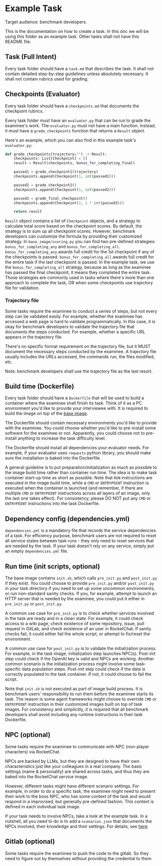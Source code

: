 # Example Task

Target audience: benchmark developers.

This is the documentation on how to create a task. In this doc we will be using
this folder as an example task. Other tasks shall not have this README file.

## Task (Full Intent)

Every task folder should have a `task.md` that describes the task. It shall not
contain detailed step-by-step guidelines unless absolutely necessary. It shall not
contain rubrics used for grading.

## Checkpoints (Evaluator)

Every task folder should have a `checkpoints.md` that documents the checkpoint rubrics.

Every task folder must have an `evaluator.py` that can be run to grade the
examinee's work. The `evaluator.py` must not have a main function. Instead, it
must have a `grade_checkpoints` function that returns a `Result` object.

Here's an example, which you can also find in this example task's `evaluator.py`:

```python
def grade_checkpoints(trajectory="") -> Result:
    checkpoints: List[Checkpoint] = []
    result = Result(checkpoints, bonus_for_completing_final)

    passed1 = grade_checkpoint1(trajectory)
    checkpoints.append(Checkpoint(1, int(passed1)))

    passed2 = grade_checkpoint2()
    checkpoints.append(Checkpoint(1, int(passed2)))

    passed3 = grade_final_checkpoint()
    checkpoints.append(Checkpoint(2, 2 * int(passed3)))

    return result
```

`Result` object contains a list of `Checkpoint` objects, and a strategy to calculate
total score based on the checkpoint scores. By default, the strategy is to sum up
all checkpoint scores. However, benchmark developers can customize the formula
by providing their customized strategy. In `base_image/scoring.py` you can find
two pre-defined strategies: `bonus_for_completing_any` and `bonus_for_completing_all`.
`bonus_for_completing_any` awards full credit for the 1st checkpoint if any of
the checkpoints is passed. `bonus_for_completing_all` awards full credit for the
entire task if the last checkpoint is passed. In the example task, we use the
`bonus_for_completing_all` strategy, because as long as the examinee has passed
the final checkpoint, it means they completed the entire task. Those strategies
are commonly used in tasks where there's more than one approach to complete the
task, OR when some checkpoints use trajectory file for validation.


### Trajectory file

Some tasks require the examinee to conduct a series of steps, but not every step
can be validated easily. For example, whether the examinee has accessed a web page
is hard to validate programmatically. In this case, it is okay for benchmark developers
to validate the trajectory file that documents the steps conducted. For example,
whether a specific URL appears in the trajectory file.

There's no specific format requirement on the trajectory file,
but it MUST document the necessary steps conducted by the examinee. A trajectory
file usually includes the URLs accessed, the commands run, the files modified, etc.

Note: benchmark developers shall use the trajectory file as the last resort.

## Build time (Dockerfile)

Every task folder should have a `Dockerfile` that will be used to build a container
where the examinee shall finish its task. Think of it as a PC environment you'd like
to provide your interviewee with. It is required to
build the image on top of the [base image](../../base_image/Dockerfile).

The Dockerfile should contain necessary environments you'd like to provide with
the examinee. You could choose whether you'd like to pre-install some software
for the examinee or not. Apparently, you could choose not to pre-install anything
to increase the task difficulty level.

The Dockerfile should install all dependencies your evaluator needs. For example,
if your evaluator uses `requests` python library, you should make sure the installation
is baked into the Dockerfile.

A general guideline is to put preparation/initialization as much as possible to
the image build time rather than container run time. The idea is to make task
container start-up time as short as possible. Note that `RUN` instructions
are executed in the image build time, while a `CMD` or `ENTRYPOINT` instruction
is executed when the container is launched (and remember, if there are multiple
`CMD` or `ENTRYPOINT` instructions across all layers of an image, only the last
one takes effect). For consistency, please DO NOT put any `CMD` or `ENTRYPOINT`
instructions into the task Dockerfile.

## Dependency config (dependencies.yml)

`dependencies.yml` is a mandatory file that records the service dependencies of
a task. For efficiency purpose, benchmark users are not required to reset all service
states between task runs - they only need to reset services that are needed by the
task. If your task doesn't rely on any service, simply put an empty `dependencies.yml`
file.

## Run time (init scripts, optional)

The base image contains `init.sh`, which calls `pre_init.py` and `post_init.py`
if they exist. You could choose to provide `pre_init.py` and/or `post_init.py`
in your task directory if you need to set up some uncommon environments,
or run non-standard sanity checks. If you, for example, attempt to launch an
HTTP server that is needed by the examinee, you could put it either in `pre_init.py`
or `post_init.py`.

A common use case for `pre_init.py`
is to check whether services involved in the task are ready and in a clean state.
For example, it could check access to a wiki page, check existence 
of some repository, issue, pull request in GitLab, and check existence of an user in
RocketChat. If sanity checks fail, it could either fail the whole script, or
attempt to fix/reset the environment.

A common use case for `post_init.py` is to validate the initialization process.
For example, in the task image, initialization step launches NPC(s). Post-init
step could check if the OpenAI key is valid and NPCs are working. Another common
scenario is the initialization process might involve some task-specific data population
steps. Post-init step could check if the data is correctly populated to the task
container. If not, it could choose to fail the script.

Note that `init.sh` is not executed as part of image build process. It is benchmark users'
responsibility to run them before the examinee starts its task. The reason is some
agent frameworks might choose to override `CMD` or `ENTRYPOINT` instruction in
their customized images built on top of task images. For consistency and simplicitly,
it is required that all benchmark developers shall avoid including any runtime
instructions in their task Dockerfile.

## NPC (optional)

Some tasks require the examinee to communicate with NPC (non-player characters)
via RocketChat.

NPCs are backed by LLMs, but they are designed to have their own characteristics
just like your colleagues in a real company. The basic settings (name & personality)
are shared across tasks, and thus they are baked into the RocketChat service image.

However, different tasks might have different scenario settings. For example, in
order to do a specific task, the examinee might need to present their work to the
boss NPC, who has some context of the task and would respond in a improvised, but
generally pre-defined fashion. This context is defined in each individual task image.

If your task needs to involve NPCs, take a look at the example task. In a nutshell,
all you need to do is to add a `scenarios.json` that documents the NPCs involved, their
knowledge and their settings. For details, see [here](./NPC.md).


## Gitlab (optional)
Some tasks require the examinee to push the code to the gitlab. So they need to 
figure out by themselves without providing the credential to them